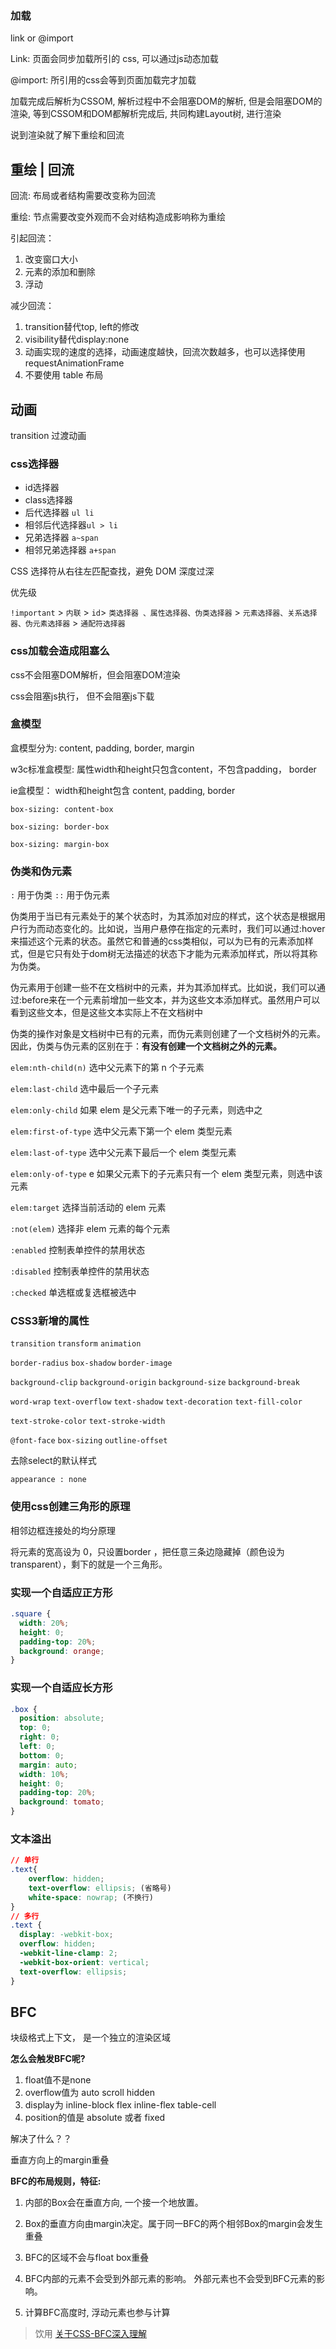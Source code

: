 ### 加载

link or @import

Link: 页面会同步加载所引的 css,  可以通过js动态加载

@import:  所引用的css会等到页面加载完才加载

加载完成后解析为CSSOM, 解析过程中不会阻塞DOM的解析, 但是会阻塞DOM的渲染, 等到CSSOM和DOM都解析完成后, 共同构建Layout树, 进行渲染

说到渲染就了解下重绘和回流

## 重绘 | 回流

回流: 布局或者结构需要改变称为回流

重绘: 节点需要改变外观而不会对结构造成影响称为重绘


引起回流：
1. 改变窗口大小
2. 元素的添加和删除
3. 浮动

减少回流：
1. transition替代top, left的修改
2. visibility替代display:none
3. 动画实现的速度的选择，动画速度越快，回流次数越多，也可以选择使用 requestAnimationFrame
4. 不要使用 table 布局

## 动画

transition 过渡动画




### css选择器

+ id选择器
+ class选择器
+ 后代选择器 `ul li`
+ 相邻后代选择器`ul > li`
+ 兄弟选择器 `a~span`
+ 相邻兄弟选择器 `a+span`

CSS 选择符从右往左匹配查找，避免 DOM 深度过深

优先级

`!important`  > `内联` > `id`>  `类选择器 、属性选择器、伪类选择器`  > `元素选择器、关系选择器、伪元素选择器`  > `通配符选择器`

### css加载会造成阻塞么

css不会阻塞DOM解析，但会阻塞DOM渲染

css会阻塞js执行， 但不会阻塞js下载


### 盒模型

盒模型分为: content, padding, border, margin

w3c标准盒模型: 属性width和height只包含content，不包含padding， border

ie盒模型： width和height包含 content, padding, border

`box-sizing: content-box`

`box-sizing: border-box`

`box-sizing: margin-box`



### 伪类和伪元素

`:`  用于伪类
`::` 用于伪元素

伪类用于当已有元素处于的某个状态时，为其添加对应的样式，这个状态是根据用户行为而动态变化的。比如说，当用户悬停在指定的元素时，我们可以通过:hover来描述这个元素的状态。虽然它和普通的css类相似，可以为已有的元素添加样式，但是它只有处于dom树无法描述的状态下才能为元素添加样式，所以将其称为伪类。

伪元素用于创建一些不在文档树中的元素，并为其添加样式。比如说，我们可以通过:before来在一个元素前增加一些文本，并为这些文本添加样式。虽然用户可以看到这些文本，但是这些文本实际上不在文档树中


伪类的操作对象是文档树中已有的元素，而伪元素则创建了一个文档树外的元素。因此，伪类与伪元素的区别在于：**有没有创建一个文档树之外的元素。**

`elem:nth-child(n)` 选中父元素下的第 n 个子元素

`elem:last-child` 选中最后一个子元素

`elem:only-child` 如果 elem 是父元素下唯一的子元素，则选中之

`elem:first-of-type` 选中父元素下第一个 elem 类型元素

`elem:last-of-type` 选中父元素下最后一个 elem 类型元素

`elem:only-of-type` e 如果父元素下的子元素只有一个 elem 类型元素，则选中该元素

`elem:target` 选择当前活动的 elem 元素

`:not(elem)` 选择非 elem 元素的每个元素

`:enabled` 控制表单控件的禁用状态

`:disabled` 控制表单控件的禁用状态

`:checked` 单选框或复选框被选中

### CSS3新增的属性

`transition`       `transform`      `animation`

`border-radius`       `box-shadow`       `border-image`

`background-clip`         `background-origin`        `background-size`       `background-break`

`word-wrap`         `text-overflow`       `text-shadow`       `text-decoration`    `text-fill-color`          

 `text-stroke-color`       `text-stroke-width`

`@font-face`         `box-sizing`         `outline-offset`



去除select的默认样式

`appearance : none`

### 使用css创建三角形的原理

相邻边框连接处的均分原理

将元素的宽高设为 0，只设置border ，把任意三条边隐藏掉（颜色设为transparent），剩下的就是一个三角形。

### 实现一个自适应正方形

```css
.square {
  width: 20%;
  height: 0;
  padding-top: 20%;
  background: orange;
}
```

### 实现一个自适应长方形

```css
.box {
  position: absolute;
  top: 0;
  right: 0;
  left: 0;
  bottom: 0;
  margin: auto;
  width: 10%;
  height: 0;
  padding-top: 20%;
  background: tomato;
}
```



### 文本溢出

```css
// 单行
.text{
	overflow: hidden;
	text-overflow: ellipsis; (省略号)
	white-space: nowrap; (不换行)
}
// 多行
.text {
  display: -webkit-box;
  overflow: hidden;
  -webkit-line-clamp: 2;
  -webkit-box-orient: vertical;
  text-overflow: ellipsis;
}
```


## BFC

块级格式上下文， 是一个独立的渲染区域


**怎么会触发BFC呢?**

1. float值不是none
2. overflow值为 auto scroll hidden
3. display为  inline-block flex  inline-flex table-cell
4. position的值是 absolute 或者 fixed

解决了什么？？

垂直方向上的margin重叠

**BFC的布局规则，特征:**  

1. 内部的Box会在垂直方向, 一个接一个地放置。

2. Box的垂直方向由margin决定。属于同一BFC的两个相邻Box的margin会发生重叠

3. BFC的区域不会与float box重叠

4. BFC内部的元素不会受到外部元素的影响。 外部元素也不会受到BFC元素的影响。

5. 计算BFC高度时, 浮动元素也参与计算

> 饮用
> [关于CSS-BFC深入理解](https://juejin.im/post/5909db2fda2f60005d2093db#heading-16)
